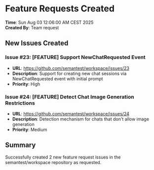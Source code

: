 # Feature Requests Created

**Time**: Sun Aug 03 12:06:00 AM CEST 2025  
**Created By**: Team request

## New Issues Created

### Issue #23: [FEATURE] Support NewChatRequested Event
- **URL**: https://github.com/semantest/workspace/issues/23
- **Description**: Support for creating new chat sessions via NewChatRequested event with initial prompt
- **Priority**: High

### Issue #24: [FEATURE] Detect Chat Image Generation Restrictions  
- **URL**: https://github.com/semantest/workspace/issues/24
- **Description**: Detection mechanism for chats that don't allow image generation
- **Priority**: Medium

## Summary
Successfully created 2 new feature request issues in the semantest/workspace repository as requested.